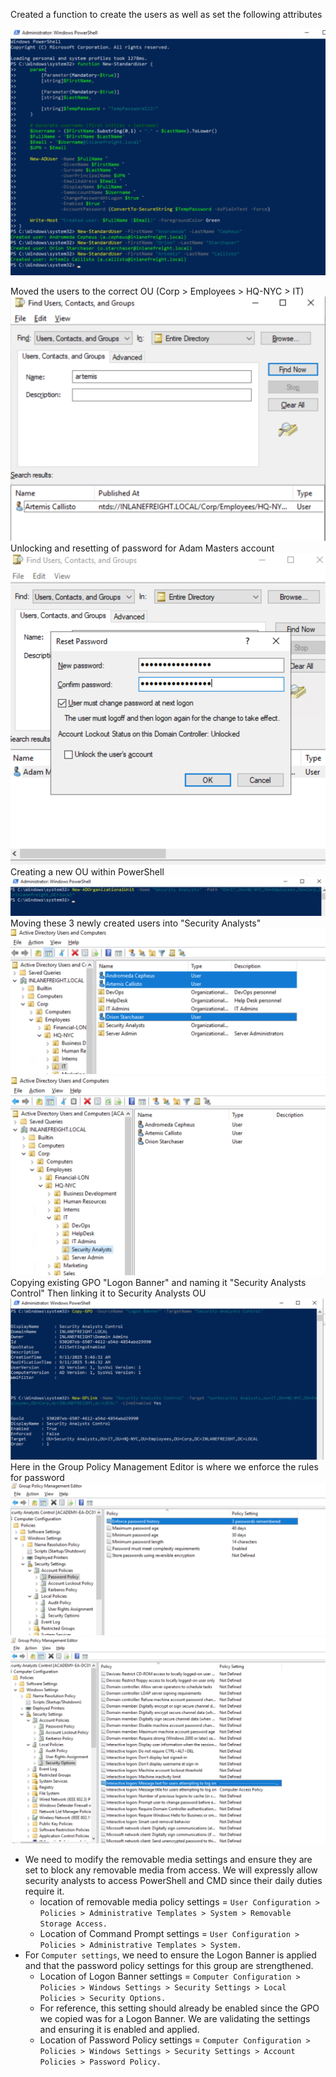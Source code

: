 
Created a function to create the users as well as set the following attributes

![alt text](Screenshot%202025-09-11%20at%208.03.21%20PM.png)

Moved the users to the correct OU (Corp > Employees > HQ-NYC > IT)
![alt text](Screenshot%202025-09-11%20at%208.05.32%20PM.png)
Unlocking and resetting of password for Adam Masters account
![alt text](Screenshot%202025-09-11%20at%208.11.17%20PM.png)
Creating a new OU within PowerShell
![alt text](Screenshot%202025-09-11%20at%208.30.27%20PM.png)
Moving these 3 newly created users into "Security Analysts"
![alt text](Screenshot%202025-09-11%20at%208.30.54%20PM.png)
![alt text](Screenshot%202025-09-11%20at%208.32.44%20PM.png)
Copying existing GPO "Logon Banner" and naming it "Security Analysts Control" Then linking it to Security Analysts OU
![alt text](Screenshot%202025-09-11%20at%209.08.25%20PM.png)
Here in the Group Policy Management Editor is where we enforce the rules for password
![alt text](Screenshot%202025-09-11%20at%209.03.48%20PM.png) ![alt text](Screenshot%202025-09-11%20at%209.05.34%20PM.png)
* We need to modify the removable media settings and ensure they are set to block any removable media from access. We will expressly allow security analysts to access PowerShell and CMD since their daily duties require it.
   * location of removable media policy settings = `User Configuration > Policies > Administrative Templates > System > Removable Storage Access.`
   * Location of Command Prompt settings = `User Configuration > Policies > Administrative Templates > System.`
* For `Computer settings`, we need to ensure the Logon Banner is applied and that the password policy settings for this group are strengthened.
   * Location of Logon Banner settings = `Computer Configuration > Policies > Windows Settings > Security Settings > Local Policies > Security Options.`
   * For reference, this setting should already be enabled since the GPO we copied was for a Logon Banner. We are validating the settings and ensuring it is enabled and applied.
   * Location of Password Policy settings = `Computer Configuration > Policies > Windows Settings > Security Settings > Account Policies > Password Policy.`

